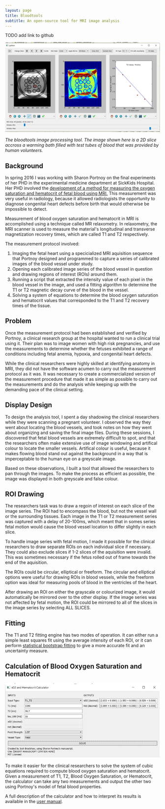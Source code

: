 ```yaml
---
layout: page
title: Bloodtools
subtitle: An open-source tool for MRI image analysis
---
```


TODO add link to github

![](/img/projects/bloodtools/thumb.jpg)

*The bloodtools image processing tool. The image shown here is a 2D slice accross a warming bath filled with test tubes of blood that was provided by human volunteers.*

## Background

In spring 2016 I was working with Sharon Portnoy on the final experiments of her PHD in the experimental medicine department at SickKids Hospital. Her PHD involved the [development of a method for measuring the oxygen saturation and hematocrit of fetal blood using MRI.](http://onlinelibrary.wiley.com/doi/10.1002/mrm.26599/abstract) This measurement was very useful in radiology, because it allowed radiologists the opportunity to diagnose congenital heart defects before birth that would otherwise be impossible to detect.

Measurement of blood oxygen saturation and hematocrit in MRI is accomplished using a technique called MR relaxometry. In relaxometry, the MRI scanner is used to measure the material's longitudinal and transverse magnetization recovery times, which are called T1 and T2 respectively. 

The measurement protocol involved:

1. Imaging the fetal heart using a specicialized MRI aquisition sequence that Portnoy designed and programmed to capture a series of calibrated images of the blood vessel under study.
2. Opening each calibrated image series of the blood vessel in question and drawing regions of interest (ROIs) around them.
3. Running a script that extracted the intensity value of each pixel in the blood vessel in the image, and used a fitting algorithm to determine the T1 or T2 magnetic decay curve of the blood in the vessel.
4. Solving a system of equations to determine the blood oxygen saturation and hematocrit values that corresponded to the T1 and T2 recovery times of the tissue.

## Problem

Once the measurement protocol had been established and verified by Portnoy, a clinical research group at the hospital wanted to run a clinical trial using it. Their plan was to image women with high risk pregnancies, and use the measurements to determine whether the fetuses exhibited a range of conditions including fetal anemia, hypoxia, and congenital heart defects.

While the clinical researchers were highly skilled at identifying anatomy in MRI, they did not have the software acumen to carry out the measurement protocol as it was. It was necessary to create a commercialized version of the measurement procedure that made it as simple as possible to carry out the measurements and do the analysis while keeping up with the demanding pace of the clinical setting.

## Display Design

To design the analysis tool, I spent a day shadowing the clinical researchers while they were scanning a pregnant volunteer. I observed the way they went about locating the blood vessels, and took notes on how they went about organizing and saving the final image files. During these sessions, I discovered that fetal blood vessels are extremely difficult to spot, and that the researchers often make extensive use of image windowing and artifical colour to locate the smaller vessels. Artifical colour is useful, because it makes flowing blood stand out against the background in a way that is imperceptable to the human eye on a greyscale image.

Based on these observations, I built a tool that allowed the researchers to pan through the images. To make the process as efficient as possible, the image was displayed in both greyscale and false colour. 

## ROI Drawing

The researchers task was to draw a regoin of interest on each slice of the image series. The ROI had to encompass the blood, but not the vessel wall or the surrounding tissues. Each image in the T1 or T2 measurement series was captured with a delay of 20-100ms, which meant that in somes series fetal motion would cause the blood vessel location to differ slightly in each slice. 

To handle image series with fetal motion, I made it possible for the clinical researchers to draw separate ROIs on each individual slice if necessary. They could also exclude slices if 1-2 slices of the aquisition were invalid. This was sometimes necessary if the fetus rolled out of frame towards the end of the aquisition.

The ROIs could be circular, elliptical or freeform. The circular and elliptical options were useful for drawing ROIs in blood vessels, while the freeform option was ideal for measuring pools of blood in the ventricles of the heart.

After drawing an ROI on either the grayscale or colourized image, it would automatically be mirrored over to the other display. If the image series was not affected by fetal motion, the ROI could be mirrored to all of the slices in the image series by selecting ALL SLICES.

## Fitting

The T1 and T2 fitting engine has two modes of operation. It can either run a simple least squares fit using the average intensity of each ROI, or it can perform [statistical bootstrap fitting](https://en.wikipedia.org/wiki/Bootstrapping_(statistics)) to give a more accurate fit and an uncertainty measure.

## Calculation of Blood Oxygen Saturation and Hematocrit

![](/img/projects/bloodtools/calculator.jpg)

To make it easier for the clinical researchers to solve the system of cubic equations required to compute blood oxygen saturation and hematocrit. Given a measurement of T1, T2, Blood Oxygen Saturation, or Hematocrit, the calculator can take any two measurements and output the other two using Portnoy's model of fetal blood properties. 

A full description of the calculator and how to interpret its results is available in the [user manual](/pdfs/calculator_manual.pdf).